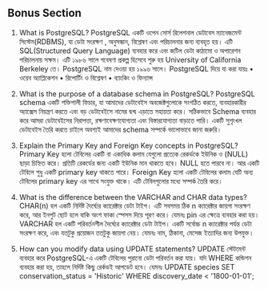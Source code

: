 ## Bonus Section

1. What is PostgreSQL?
   PostgreSQL একটি ওপেন সোর্স রিলেশনাল ডেটাবেস ম্যানেজমেন্ট সিস্টেম(RDBMS), যা ডেটা সংরক্ষণ , অনুসন্ধান, বিশ্লেষণ এবং পরিচালনার জন্য ব্যবহৃত হয়। এটি SQL(Structured Query Language) ব্যবহার করে এবং জটিল ডেটা কাঠামো ও অপারেশন পরিচালনায় সক্ষম। এটি ১৯৮৬ সালে গবেষণা প্রকল্প হিসেবে শুরু হয় University of California Berkeley তে। PostgreSQL নাম দেওয়া হয় ১৯৯৬ সালে।
   PostgreSQL দিয়ে যা করা যায়ঃ
   • ওয়েব অ্যাপ্লিকেশন
   • রিপোর্টিং ও বিশ্লেষণ
   • ব্যাংকিং ও ফিন্যান্স

2. What is the purpose of a database schema in PostgreSQL?
   PostgreSQL schema একটি শক্তিশালী ফিচার, যা আমাদের ডেটাবেইস অবজেক্টগুলোকে সংগঠিত করতে, ব্যবহারকারীর অ্যাক্সেস নিয়ন্ত্রণ করতে এবং বড় ডেটাবেইসে নামের দ্বন্দ্ব এড়াতে সহায়তা করে। সঠিকভাবে Schema ব্যবহার করে আমরা ডেটাবেইসের নিরাপত্তা, রক্ষণাবেক্ষণযোগ্যতা এবং বিস্তারযোগ্যতা বাড়াতে পারি। একটি সুশৃংখল ডেটাবেইস তৈরি করতে চাইলে অবশ্যই আমাদের schema সম্পর্কে ভালোভাবে জানা জরুরি।

3. Explain the Primary Key and Foreign Key concepts in PostgreSQL?
   Primary Key হলো টেবিলের একটি বা একাধিক কলাম যেগুলো প্রত্যেক রেকর্ডকে ইউনিক ও (NULL) ছাড়া চিহ্নিত করে। প্রতিটি রেকর্ডের জন্য একটি ইউনিক মান থাকতে হবে। NULL হতে পারবে না। আর একটি টেবিলে শুধু একটি primary key থাকতে পারে।
   Foreign Key হলো একটি টেবিলের কলাম যেটি অন্য টেবিলের primary key এর সাথে সংযুক্ত থাকে। এটি টেবিলগুলোর মধ্যে সম্পর্ক তৈরি করে।

4. What is the difference between the VARCHAR and CHAR data types?
   CHAR(n) হল একটি নির্দিষ্ট দৈর্ঘ্যের ক্যারেক্টার ডেটা টাইপ। এটি সবসময় ঠিক n ক্যারেক্টার জায়গা সংরক্ষণ করে, আর ইনপুট ছোট হলে বাকি অংশ ফাকা স্পেসস দিয়ে পূরণ করে।
   যেমনঃ pin এর ক্ষেত্রে ব্যবহার করা হয়।
   VARCHAR হল একটি পরিবর্তনশীল দৈর্ঘ্যের ক্যারেক্টার ডেটা টাইপ। একটি সর্বোচ্চ n ক্যারেক্টার পর্যন্ত ডেটা সংরক্ষণ করে, এবং যতটুকু প্রয়োজন ততটুকু জায়গা নেয়।
   যেমনঃ নাম, ঠিকানা, মেসেজ ইত্যাদির জন্য উপযুক্ত।

5. How can you modify data using UPDATE statements?
   UPDATE স্টেটমেন্ট ব্যবহার করে PostgreSQL-এ একটি টেবিলের পুরানো ডেটা পরিবর্তন করা যায়। যদি WHERE কন্ডিশন ব্যবহার করা হয়, তাহলে নির্দিষ্ট কিছু রের্কডই আপডেট হবে।
   যেমনঃ
   UPDATE species
   SET conservation_status = 'Historic'
   WHERE discovery_date < '1800-01-01';

